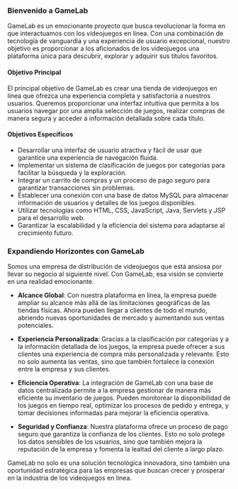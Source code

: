 ### Bienvenido a GameLab

GameLab es un emocionante proyecto que busca revolucionar la forma en que interactuamos con los videojuegos en línea. Con una combinación de tecnología de vanguardia y una experiencia de usuario excepcional, nuestro objetivo es proporcionar a los aficionados de los videojuegos una plataforma única para descubrir, explorar y adquirir sus títulos favoritos.

#### Objetivo Principal
El principal objetivo de GameLab es crear una tienda de videojuegos en línea que ofrezca una experiencia completa y satisfactoria a nuestros usuarios. Queremos proporcionar una interfaz intuitiva que permita a los usuarios navegar por una amplia selección de juegos, realizar compras de manera segura y acceder a información detallada sobre cada título.

#### Objetivos Específicos
- Desarrollar una interfaz de usuario atractiva y fácil de usar que garantice una experiencia de navegación fluida.
- Implementar un sistema de clasificación de juegos por categorías para facilitar la búsqueda y la exploración.
- Integrar un carrito de compras y un proceso de pago seguro para garantizar transacciones sin problemas.
- Establecer una conexión con una base de datos MySQL para almacenar información de usuarios y detalles de los juegos disponibles.
- Utilizar tecnologías como HTML, CSS, JavaScript, Java, Servlets y JSP para el desarrollo web.
- Garantizar la escalabilidad y la eficiencia del sistema para adaptarse al crecimiento futuro.

### Expandiendo Horizontes con GameLab

Somos una empresa de distribución de videojuegos que está ansiosa por llevar su negocio al siguiente nivel. Con GameLab, esa visión se convierte en una realidad emocionante.

- **Alcance Global**: Con nuestra plataforma en línea, la empresa puede ampliar su alcance más allá de las limitaciones geográficas de las tiendas físicas. Ahora pueden llegar a clientes de todo el mundo, abriendo nuevas oportunidades de mercado y aumentando sus ventas potenciales.

- **Experiencia Personalizada**: Gracias a la clasificación por categorías y a la información detallada de los juegos, la empresa puede ofrecer a sus clientes una experiencia de compra más personalizada y relevante. Esto no solo aumenta las ventas, sino que también fortalece la conexión entre la empresa y sus clientes.

- **Eficiencia Operativa**: La integración de GameLab con una base de datos centralizada permite a la empresa gestionar de manera más eficiente su inventario de juegos. Pueden monitorear la disponibilidad de los juegos en tiempo real, optimizar los procesos de pedido y entrega, y tomar decisiones informadas para mejorar la eficiencia operativa.

- **Seguridad y Confianza**: Nuestra plataforma ofrece un proceso de pago seguro que garantiza la confianza de los clientes. Esto no solo protege los datos sensibles de los usuarios, sino que también mejora la reputación de la empresa y fomenta la lealtad del cliente a largo plazo.

GameLab no solo es una solución tecnológica innovadora, sino también una oportunidad estratégica para las empresas que buscan crecer y prosperar en la industria de los videojuegos en línea.
